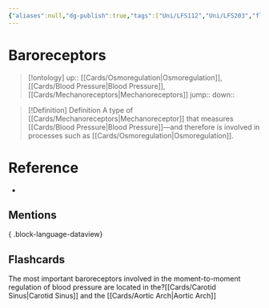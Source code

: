 ```yaml
---
{"aliases":null,"dg-publish":true,"tags":["Uni/LFS112","Uni/LFS203","flashcards/LFS203"],"permalink":"/cards/baroreceptors/","dgPassFrontmatter":true}
---
```


# Baroreceptors

> [!ontology]
> up:: [[Cards/Osmoregulation\|Osmoregulation]], [[Cards/Blood Pressure\|Blood Pressure]], [[Cards/Mechanoreceptors\|Mechanoreceptors]]
> jump:: 
> down:: 

> [!Definition] Definition
> A type of [[Cards/Mechanoreceptors\|Mechanoreceptor]] that measures [[Cards/Blood Pressure\|Blood Pressure]]—and therefore is involved in processes such as [[Cards/Osmoregulation\|Osmoregulation]].

# Reference

- 

## Mentions


{ .block-language-dataview}

## Flashcards

The most important baroreceptors involved in the moment-to-moment regulation of blood pressure are located in the?[[Cards/Carotid Sinus\|Carotid Sinus]] and the [[Cards/Aortic Arch\|Aortic Arch]]